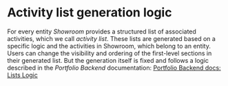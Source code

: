 # Activity list generation logic

For every entity _Showroom_ provides a structured list of associated activities, which
we call _activity list_. These lists are generated based on a specific logic and the
activities in Showroom, which belong to an entity. Users can change the
visibility and ordering of the first-level sections in their generated list. But the
generation itself is fixed and follows a logic described in the _Portfolio Backend_
documentation: [Portfolio Backend docs: Lists Logic](https://portfolio-backend.readthedocs.io/en/latest/lists_logic.html)

